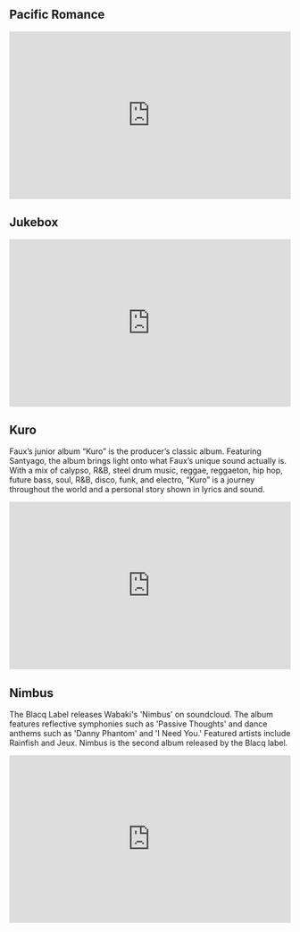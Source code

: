 ## Pacific Romance

<iframe width="100%" height="300" scrolling="no" frameborder="no" allow="autoplay" src="https://w.soundcloud.com/player/?url=https%3A//api.soundcloud.com/playlists/515851848&color=%23ff5500&auto_play=false&hide_related=false&show_comments=true&show_user=true&show_reposts=false&show_teaser=true&visual=true"></iframe>

## Jukebox

<iframe width="100%" height="300" scrolling="no" frameborder="no" allow="autoplay" src="https://w.soundcloud.com/player/?url=https%3A//api.soundcloud.com/playlists/465825486&color=%23ff5500&auto_play=false&hide_related=false&show_comments=true&show_user=true&show_reposts=false&show_teaser=true&visual=true"></iframe>

## Kuro
Faux’s junior album “Kuro” is the producer’s classic album. Featuring Santyago, the album brings light onto what Faux’s unique sound actually is. With a mix of calypso, R&B, steel drum music, reggae, reggaeton, hip hop, future bass, soul, R&B, disco, funk, and electro, “Kuro” is a journey throughout the world and a personal story shown in lyrics and sound.

<iframe width="100%" height="300" scrolling="no" frameborder="no" allow="autoplay" src="https://w.soundcloud.com/player/?url=https%3A//api.soundcloud.com/playlists/313841302&color=%23ff5500&auto_play=false&hide_related=false&show_comments=true&show_user=true&show_reposts=false&show_teaser=true&visual=true"></iframe>

## Nimbus
The Blacq Label releases Wabaki's 'Nimbus' on soundcloud. The album features reflective symphonies such as 'Passive Thoughts' and dance anthems such as 'Danny Phantom' and 'I Need You.' Featured artists include Rainfish and Jeux. Nimbus is the second album released by the Blacq label.

<iframe width="100%" height="300" scrolling="no" frameborder="no" allow="autoplay" src="https://w.soundcloud.com/player/?url=https%3A//api.soundcloud.com/playlists/347203262&color=%23ff5500&auto_play=false&hide_related=false&show_comments=true&show_user=true&show_reposts=false&show_teaser=true&visual=true"></iframe>